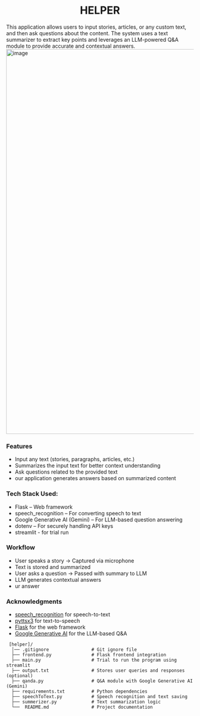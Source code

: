 <h1 align="center"> HELPER</h1>
This application allows users to input stories, articles, or any custom text, and then ask questions about the content. The system uses a text summarizer to extract key points and leverages an LLM-powered Q&A module to provide accurate and contextual answers.


<img width="1915" height="1031" alt="image" src="https://github.com/user-attachments/assets/973d8986-2128-40d7-84b2-54f586682a4a" />

### Features
-  Input any text (stories, paragraphs, articles, etc.)
-  Summarizes the input text for better context understanding
-  Ask questions related to the provided text
-  our application generates answers based on summarized content

### Tech Stack Used:
 - Flask – Web framework
 - speech_recognition – For converting speech to text
 - Google Generative AI (Gemini) – For LLM-based question answering
 - dotenv – For securely handling API keys
 - streamlit - for trial run 

### Workflow
 - User speaks a story → Captured via microphone
 -  Text is stored and summarized
 - User asks a question → Passed with summary to LLM
 - LLM generates contextual answers
 - ur answer

### Acknowledgments
- [speech_recognition](https://pypi.org/project/SpeechRecognition/) for speech-to-text
- [pyttsx3](https://pypi.org/project/pyttsx3/) for text-to-speech
- [Flask](https://flask.palletsprojects.com/) for the web framework
- [Google Generative AI](https://ai.google.dev/) for the LLM-based Q&A

```
 [helper]/
  │── .gitignore                # Git ignore file
  ├── frontend.py               # Flask frontend integration
  ├── main.py                   # Trial to run the program using streamlit
  ├── output.txt                # Stores user queries and responses (optional)
  ├── qanda.py                  # Q&A module with Google Generative AI (Gemini)
  ├── requirements.txt          # Python dependencies
  ├── speechToText.py           # Speech recognition and text saving
  ├── summerizer.py             # Text summarization logic
  └──  README.md                # Project documentation
```



